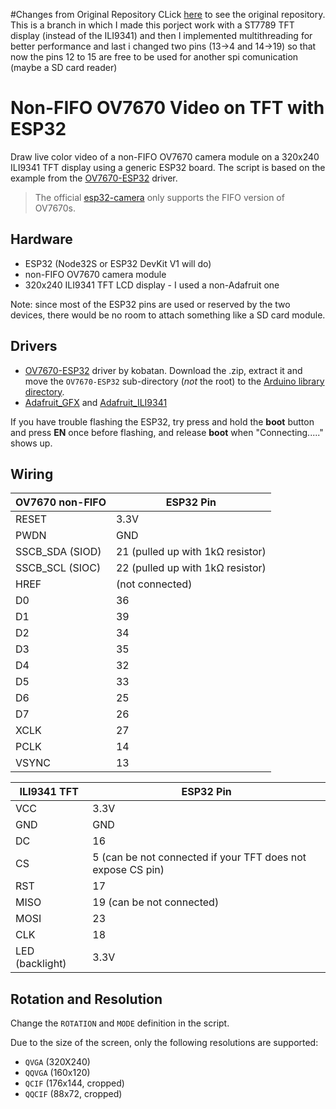 #Changes from Original Repository
CLick [here](https://github.com/alankrantas/OV7670-ESP32-TFT) to see the original repository.
This is a branch in which I made this porject work with a ST7789 TFT display (instead of the ILI9341) and then I implemented multithreading for better performance and last i changed two pins (13->4 and 14->19) so that now the pins 12 to 15 are free to be used for another spi comunication (maybe a SD card reader)

# Non-FIFO OV7670 Video on TFT with ESP32
Draw live color video of a non-FIFO OV7670 camera module on a 320x240 ILI9341 TFT display using a generic ESP32 board. The script is based on the example from the [OV7670-ESP32](https://github.com/kobatan/OV7670-ESP32) driver.

> The official [esp32-camera](https://github.com/espressif/esp32-camera) only supports the FIFO version of OV7670s.

## Hardware

* ESP32 (Node32S or ESP32 DevKit V1 will do)
* non-FIFO OV7670 camera module
* 320x240 ILI9341 TFT LCD display - I used a non-Adafruit one

Note: since most of the ESP32 pins are used or reserved by the two devices, there would be no room to attach something like a SD card module.

## Drivers

* [OV7670-ESP32](https://github.com/kobatan/OV7670-ESP32) driver by kobatan. Download the .zip, extract it and move the ```OV7670-ESP32``` sub-directory (*not* the root) to the [Arduino library directory](https://docs.arduino.cc/hacking/software/Libraries).
* [Adafruit_GFX](https://github.com/adafruit/Adafruit-GFX-Library) and [Adafruit_ILI9341](https://github.com/adafruit/Adafruit_ILI9341)

If you have trouble flashing the ESP32, try press and hold the **boot** button and press **EN** once before flashing, and release **boot** when "Connecting....." shows up.

## Wiring

| OV7670 non-FIFO | ESP32 Pin |
| --- | --- |
| RESET | 3.3V |
| PWDN | GND |
| SSCB_SDA (SIOD) | 21 (pulled up with 1kΩ resistor) |
| SSCB_SCL (SIOC) | 22 (pulled up with 1kΩ resistor) |
| HREF | (not connected) |
| D0 | 36 |
| D1 | 39 |
| D2 | 34 |
| D3 | 35 |
| D4 | 32 |
| D5 | 33 |
| D6 | 25 |
| D7 | 26 |
| XCLK | 27 |
| PCLK | 14 |
| VSYNC | 13 |

| ILI9341 TFT | ESP32 Pin |
| --- | --- |
| VCC | 3.3V |
| GND | GND |
| DC | 16 |
| CS | 5 (can be not connected if your TFT does not expose CS pin) |
| RST | 17 |
| MISO | 19 (can be not connected) |
| MOSI | 23 |
| CLK | 18 |
| LED (backlight) | 3.3V |

## Rotation and Resolution

Change the ```ROTATION``` and ```MODE``` definition in the script.

Due to the size of the screen, only the following resolutions are supported:

* ```QVGA``` (320X240)
* ```QQVGA``` (160x120)
* ```QCIF``` (176x144, cropped)
* ```QQCIF``` (88x72, cropped)
